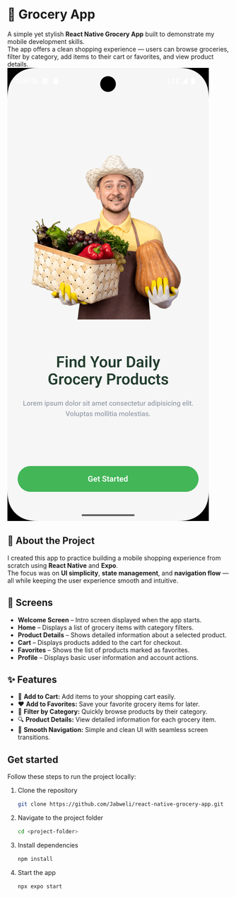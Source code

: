 # 🛒 Grocery App

A simple yet stylish **React Native Grocery App** built to demonstrate my mobile development skills.  
The app offers a clean shopping experience — users can browse groceries, filter by category, add items to their cart or favorites, and view product details.  
![image_alt](https://github.com/Jabweli/react-native-grocery-app/blob/6fc8a69dd2789b807f72d6eee025b2d673a7dd43/Screenshot_1761890817.png)


## 🌟 About the Project

I created this app to practice building a mobile shopping experience from scratch using **React Native** and **Expo**.  
The focus was on **UI simplicity**, **state management**, and **navigation flow** — all while keeping the user experience smooth and intuitive.  


## 📱 Screens

- **Welcome Screen** – Intro screen displayed when the app starts.  
- **Home** – Displays a list of grocery items with category filters.  
- **Product Details** – Shows detailed information about a selected product.  
- **Cart** – Displays products added to the cart for checkout.  
- **Favorites** – Shows the list of products marked as favorites.  
- **Profile** – Displays basic user information and account actions.

## ✨ Features

- 🧺 **Add to Cart:** Add items to your shopping cart easily.  
- ❤️ **Add to Favorites:** Save your favorite grocery items for later.  
- 🧩 **Filter by Category:** Quickly browse products by their category.  
- 🔍 **Product Details:** View detailed information for each grocery item.  
- 🧭 **Smooth Navigation:** Simple and clean UI with seamless screen transitions. 

## Get started

Follow these steps to run the project locally:

1. Clone the repository

   ```bash
   git clone https://github.com/Jabweli/react-native-grocery-app.git
   ```

2. Navigate to the project folder

   ```bash
   cd <project-folder>
   ```

3. Install dependencies

   ```bash
   npm install
   ```

4. Start the app

   ```bash
   npx expo start
   ```




